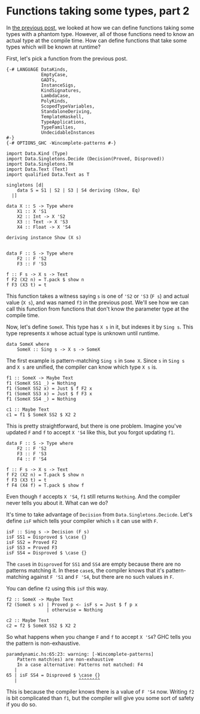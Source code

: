 # Functions taking some types, part 2

In [the previous post](https://snak.tumblr.com/post/631687468085886976/functions-taking-some-types), we looked at how we can define functions taking some types with a phantom type. However, all of those functions need to know an actual type at the compile time. How can define functions that take some types which will be known at runtime?

First, let's pick a function from the previous post.

```
{-# LANGUAGE DataKinds,
             EmptyCase,
             GADTs,
             InstanceSigs,
             KindSignatures,
             LambdaCase,
             PolyKinds,
             ScopedTypeVariables,
             StandaloneDeriving,
             TemplateHaskell,
             TypeApplications,
             TypeFamilies,
             UndecidableInstances
#-}
{-# OPTIONS_GHC -Wincomplete-patterns #-}

import Data.Kind (Type)
import Data.Singletons.Decide (Decision(Proved, Disproved))
import Data.Singletons.TH
import Data.Text (Text)
import qualified Data.Text as T

singletons [d|
    data S = S1 | S2 | S3 | S4 deriving (Show, Eq)
  |]

data X :: S -> Type where
    X1 :: X 'S1
    X2 :: Int -> X 'S2
    X3 :: Text -> X 'S3
    X4 :: Float -> X 'S4

deriving instance Show (X s)


data F :: S -> Type where
    F2 :: F 'S2
    F3 :: F 'S3

f :: F s -> X s -> Text
f F2 (X2 n) = T.pack $ show n
f F3 (X3 t) = t
```

This function takes a witness saying `s` is one of `'S2` or `'S3` (`F s`) and actual value (`X s`), and was named `f3` in the previous post. We'll see how we can call this function from functions that don't know the parameter type at the compile time.

Now, let's define `SomeX`. This type has `X s` in it, but indexes it by `Sing s`. This type represents `X` whose actual type is unknown until runtime.

```
data SomeX where
    SomeX :: Sing s -> X s -> SomeX
```

The first example is pattern-matching `Sing s` in `Some X`. Since `s` in `Sing s` and `X s` are unified, the compiler can know which type `X s` is.

```
f1 :: SomeX -> Maybe Text
f1 (SomeX SS1 _) = Nothing
f1 (SomeX SS2 x) = Just $ f F2 x
f1 (SomeX SS3 x) = Just $ f F3 x
f1 (SomeX SS4 _) = Nothing

c1 :: Maybe Text
c1 = f1 $ SomeX SS2 $ X2 2
```

This is pretty straightforward, but there is one problem. Imagine you've updated `F` and `f` to accept `X 'S4` like this, but you forgot updating `f1`.

```
data F :: S -> Type where
    F2 :: F 'S2
    F3 :: F 'S3
    F4 :: F 'S4

f :: F s -> X s -> Text
f F2 (X2 n) = T.pack $ show n
f F3 (X3 t) = t
f F4 (X4 f) = T.pack $ show f
```

Even though `f` accepts `X 'S4`, `f1` still returns `Nothing`. And the compiler never tells you about it. What can we do?

It's time to take advantage of `Decision` from `Data.Singletons.Decicde`. Let's define `isF` which tells your compiler which `s` it can use with `F`.

```
isF :: Sing s -> Decision (F s)
isF SS1 = Disproved $ \case {}
isF SS2 = Proved F2
isF SS3 = Proved F3
isF SS4 = Disproved $ \case {}
```

The `case`s in `Disproved` for `SS1` and `SS4` are empty because there are no patterns matching it. In these `case`s, the compiler knows that it's pattern-matching against `F 'S1` and `F 'S4`, but there are no such values in `F`.

You can define `f2` using this `isF` this way.

```
f2 :: SomeX -> Maybe Text
f2 (SomeX s x) | Proved p <- isF s = Just $ f p x
               | otherwise = Nothing

c2 :: Maybe Text
c2 = f2 $ SomeX SS2 $ X2 2
```

So what happens when you change `F` and `f` to accept `X 'S4`? GHC tells you the pattern is non-exhaustive.

```
paramdynamic.hs:65:23: warning: [-Wincomplete-patterns]
    Pattern match(es) are non-exhaustive
    In a case alternative: Patterns not matched: F4
   |
65 | isF SS4 = Disproved $ \case {}
   |                       ^^^^^^^^
```

This is because the compiler knows there is a value of `F 'S4` now. Writing `f2` is bit complicated than `f1`, but the compiler will give you some sort of safety if you do so.
